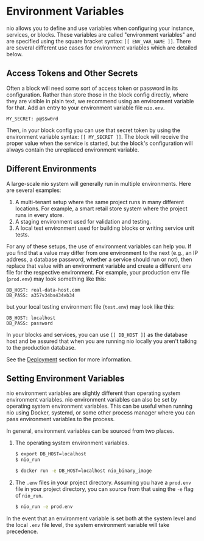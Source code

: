 # Environment Variables

nio allows you to define and use variables when configuring your instance, services, or blocks. These variables are called "environment variables" and are specified using the square bracket syntax: `[[ ENV_VAR_NAME ]]`. There are several different use cases for environment variables which are detailed below.

## Access Tokens and Other Secrets

Often a block will need some sort of access token or password in its configuration. Rather than store those in the block config directly, where they are visible in plain text, we recommend using an environment variable for that. Add an entry to your environment variable file `nio.env`.
```
MY_SECRET: p@$$w0rd
```

Then, in your block config you can use that secret token by using the environment variable syntax: `[[ MY_SECRET ]]`. The block will receive the proper value when the service is started, but the block's configuration will always contain the unreplaced environment variable.

## Different Environments

A large-scale nio system will generally run in multiple environments. Here are several examples:

1. A multi-tenant setup where the same project runs in many different locations. For example, a smart retail store system where the project runs in every store.
2. A staging environment used for validation and testing.
3. A local test environment used for building blocks or writing service unit tests.

For any of these setups, the use of environment variables can help you. If you find that a value may differ from one environment to the next \(e.g., an IP address, a database password, whether a service should run or not\), then replace that value with an environment variable and create a different env file for the respective environment. For example, your production env file \(`prod.env`\) may look something like this:

```
DB_HOST: real-data-host.com
DB_PASS: a357v34bs434vb34
```

but your local testing environment file \(`test.env`\) may look like this:

```
DB_HOST: localhost
DB_PASS: password
```

In your blocks and services, you can use `[[ DB_HOST ]]` as the database host and be assured that when you are running nio locally you aren't talking to the production database.

See the [Deployment](/deployment) section for more information.

## Setting Environment Variables

nio environment variables are slightly different than operating system environment variables. nio environment variables can also be set by operating system environment variables. This can be useful when running nio using Docker, systemd, or some other process manager where you can pass environment variables to the process.

In general, environment variables can be sourced from two places.

1. The operating system environment variables.

   ```bash
   $ export DB_HOST=localhost
   $ nio_run
   ```

   ```bash
   $ docker run -e DB_HOST=localhost nio_binary_image
   ```

2. The `.env` files in your project directory. Assuming you have a `prod.env` file in your project directory, you can source from that using the `-e` flag of `nio_run`.

   ```bash
   $ nio_run -e prod.env
   ```

In the event that an environment variable is set both at the system level and the local `.env` file level, the system environment variable will take precedence.
